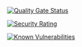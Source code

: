 [![Quality Gate Status](https://sonarcloud.io/api/project_badges/measure?project=rabay_spring-security-example&metric=alert_status)](https://sonarcloud.io/summary/new_code?id=rabay_spring-security-example)

[![Security Rating](https://sonarcloud.io/api/project_badges/measure?project=rabay_spring-security-example&metric=security_rating)](https://sonarcloud.io/summary/new_code?id=rabay_spring-security-example)

[![Known Vulnerabilities](https://snyk.io/test/github/rabay/spring-security-example/badge.svg)](https://app.snyk.io/org/rabay/project/d218b98e-950f-44b2-bfbf-fd97c8f6bd88)